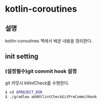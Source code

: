 # kotlin-coroutines
## 설명
kotlin-coroutines 책에서 배운 내용을 정리한다.

## init setting
### (설정필수)git commit hook 설정
git 커밋시 ktlintCheck를 수행한다.
```bash
$ cd $PROJECT_DIR
$ ./gradlew addKtlintCheckGitPreCommitHook
```